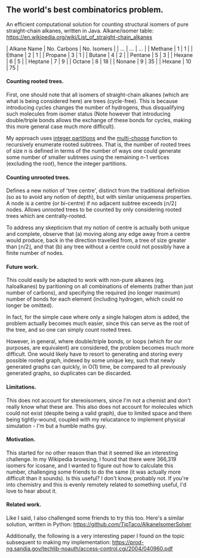 ## The world's best combinatorics problem.

An efficient computational solution for counting structural isomers of pure straight-chain alkanes, written in Java.
Alkane/isomer table: https://en.wikipedia.org/wiki/List_of_straight-chain_alkanes

| Alkane Name | No. Carbons | No. Isomers |
| ... | ... | ... |
| Methane | 1 | 1 |
| Ethane | 2 | 1 |
| Propane | 3 | 1 |
| Butane | 4 | 2 |
| Pentane | 5 | 3 |
| Hexane | 6 | 5 |
| Heptane | 7 | 9 |
| Octane | 8 | 18 |
| Nonane | 9 | 35 |
| Hexane | 10 | 75 |

#### Counting rooted trees.

First, one should note that all isomers of straight-chain alkanes (which are what is being considered here) are trees (cycle-free).  This is because introducing cycles changes the number of hydrogens, thus disqualifying such molecules from isomer status (Note however that introducing double/triple bonds allows the exchange of these bonds for cycles, making this more general case much more difficult).

My approach uses [integer partitions](https://en.wikipedia.org/wiki/Partition_%28number_theory%29) and the [multi-choose](https://en.wikipedia.org/wiki/Multiset) function to recursively enumerate rooted subtrees. That is, the number of rooted trees of size n is defined in terms of the number of ways one could generate some number of smaller subtrees using the remaining n-1 vertices (excluding the root), hence the integer partitions.

#### Counting unrooted trees.

Defines a new notion of 'tree centre', distinct from the traditional definition (so as to avoid any notion of depth), but with similar uniqueness properties. A node is a centre (or bi-centre) if no adjacent subtree exceeds ⌊n/2⌋ nodes. Allows unrooted trees to be counted by only considering rooted trees which are centrally-rooted.

To address any skepticism that my notion of centre is actually both unique and complete, observe that (a) moving along any edge away from a centre would produce, back in the direction travelled from, a tree of size greater than ⌊n/2⌋, and that (b) any tree without a centre could not possibly have a finite number of nodes.

#### Future work.

This could easily be adapted to work with non-pure alkanes (eg. haloalkanes) by paritioning on all combinations of elements (rather than just number of carbons), and specifying the required (no longer maximum) number of bonds for each element (including hydrogen, which could no longer be omitted).

In fact, for the simple case where only a single halogen atom is added, the problem actually becomes much easier, since this can serve as the root of the tree, and so one can simply count rooted trees.

However, in general, where double/triple bonds, or loops (which for our purposes, are equivalent) are considered, the problem becomes much more difficult. One would likely have to resort to generating and storing every possible rooted graph, indexed by some unique key, such that newly generated graphs can quickly, in O(1) time, be compared to all previously generated graphs, so duplicates can be discarded.

#### Limitations.

This does not account for stereoisomers, since I'm not a chemist and don't really know what these are.
This also does not account for molecules which could not exist (despite being a valid graph), due to limited space and them being tightly-wound, coupled with my relucatance to implement physical simulation - I'm but a humble maths guy.

#### Motivation.

This started for no other reason than that it seemed like an interesting challenge. In my Wikipedia browsing, I found that there were 366,319 isomers for icosane, and I wanted to figure out how to calculate this number, challenging some friends to do the same (it was actually more difficult than it sounds). Is this useful? I don't know, probably not. If you're into chemistry and this is evenly remotely related to something useful, I'd love to hear about it.

#### Related work.

Like I said, I also challenged some friends to try this too. Here's a similar solution, written in Python:
https://github.com/TipTaco/AlkaneIsomerSolver

Additionally, the following is a very interesting paper I found on the topic subsequent to making my implementation:
https://prod-ng.sandia.gov/techlib-noauth/access-control.cgi/2004/040960.pdf
